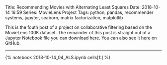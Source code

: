 Title: Recommending Movies with Alternating Least Squares
Date: 2018-10-14 16:59
Series: MovieLens Project
Tags: python, pandas, recommender systems, jupyter, seaborn, matrix factorization, matplotlib

This is the fouth post of a project on collaborative filtering based on the MovieLens 100K dataset. The remainder of this post is straight out of a Jupyter Notebook file you can download [here](/notebooks/2018-10-14_04_ALS.ipynb). You can also see it [here](https://github.com/benlindsay/movielens-analysis/blob/master/04_ALS.ipynb) on GitHub.

---

{% notebook 2018-10-14_04_ALS.ipynb cells[1:] %}
